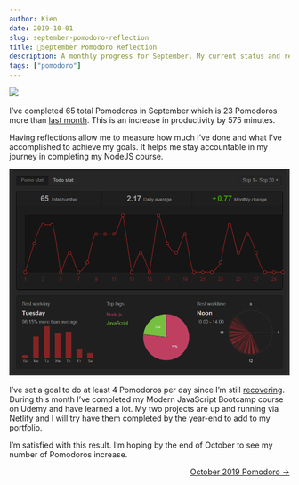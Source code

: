 ```yaml
---
author: Kien
date: 2019-10-01
slug: september-pomodoro-reflection
title: 🍅September Pomodoro Reflection
description: A monthly progress for September. My current status and reflection on my productivity, goals and achievements.
tags: ["pomodoro"]
---
```


![](https://images.unsplash.com/photo-1542840843-3349799cded6?ixlib=rb-1.2.1&ixid=eyJhcHBfaWQiOjEyMDd9&auto=format&fit=crop&w=1350&q=80)

I’ve completed 65 total Pomodoros in September which is 23 Pomodoros more than [last month](/054-august-2019-pomodoro/). This is an increase in productivity by 575 minutes.

Having reflections allow me to measure how much I’ve done and what I’ve accomplished to achieve my goals. It helps me stay accountable in my journey in completing my NodeJS course.

![](./PomotodoSept2019.png)

I’ve set a goal to do at least 4 Pomodoros per day since I’m still [recovering](/053-cipro-zzz/). During this month I’ve completed my Modern JavaScript Bootcamp course on Udemy and have learned a lot. My two projects are up and running via Netlify and I will try have them completed by the year-end to add to my portfolio.

I’m satisfied with this result. I’m hoping by the end of October to see my number of Pomodoros increase.

<div align="right"><a href="/061-october-2019-pomodoro/">October 2019 Pomodoro &rarr;</a></div>
